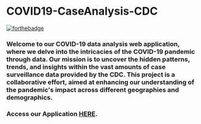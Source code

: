 # COVID19-CaseAnalysis-CDC
[![forthebadge](https://forthebadge.com/images/featured/featured-built-with-love.svg)](https://forthebadge.com)

### Welcome to our COVID-19 data analysis web application, where we delve into the intricacies of the COVID-19 pandemic through data. Our mission is to uncover the hidden patterns, trends, and insights within the vast amounts of case surveillance data provided by the CDC. This project is a collaborative effort, aimed at enhancing our understanding of the pandemic's impact across different geographies and demographics.

### Access our Application [HERE](https://covid-data-uchicago.streamlit.app/).

